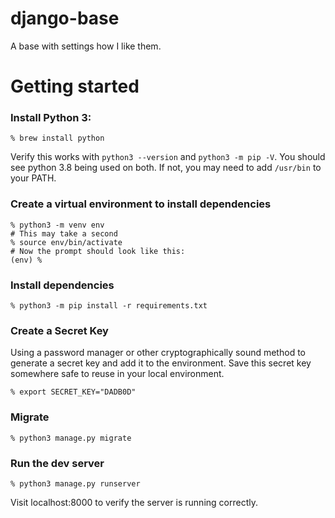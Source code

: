 # django-base
A base with settings how I like them.

# Getting started

### Install Python 3:

```
% brew install python
```

Verify this works with `python3 --version` and `python3 -m pip -V`. You should see python 3.8 being used on both. If not, you may need to add `/usr/bin` to your PATH. 

### Create a virtual environment to install dependencies

```
% python3 -m venv env
# This may take a second
% source env/bin/activate
# Now the prompt should look like this:
(env) %
```

### Install dependencies

```
% python3 -m pip install -r requirements.txt
```
### Create a Secret Key

Using a password manager or other cryptographically sound method to generate a secret key and add it to the environment. Save this secret key somewhere safe to reuse in your local environment.

```
% export SECRET_KEY="DADB0D"
```


### Migrate

```
% python3 manage.py migrate
```

### Run the dev server

```
% python3 manage.py runserver
```

Visit localhost:8000 to verify the server is running correctly. 

